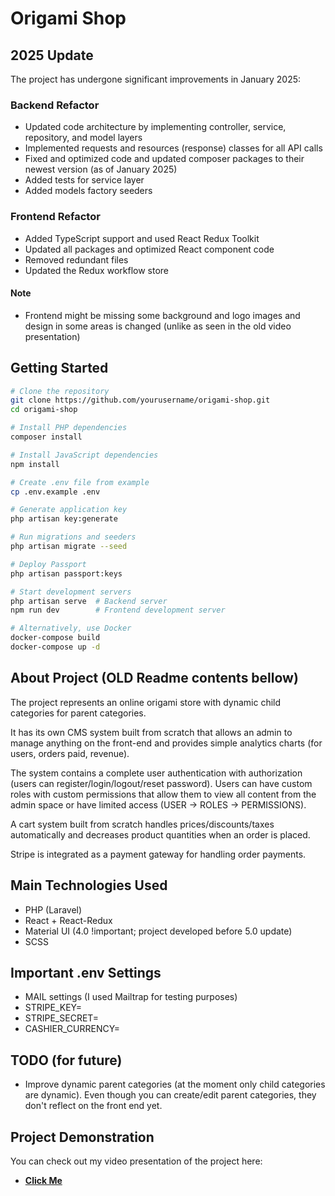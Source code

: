 <p align="center"><h1>Origami Shop</h1></p>

## 2025 Update

The project has undergone significant improvements in January 2025:

### Backend Refactor
- Updated code architecture by implementing controller, service, repository, and model layers
- Implemented requests and resources (response) classes for all API calls
- Fixed and optimized code and updated composer packages to their newest version (as of January 2025)
- Added tests for service layer
- Added models factory seeders

### Frontend Refactor
- Added TypeScript support and used React Redux Toolkit
- Updated all packages and optimized React component code
- Removed redundant files
- Updated the Redux workflow store

#### Note
- Frontend might be missing some background and logo images and design in some areas is changed (unlike as seen in the old video presentation)

## Getting Started

```bash
# Clone the repository
git clone https://github.com/yourusername/origami-shop.git
cd origami-shop

# Install PHP dependencies
composer install

# Install JavaScript dependencies
npm install

# Create .env file from example
cp .env.example .env

# Generate application key
php artisan key:generate

# Run migrations and seeders
php artisan migrate --seed

# Deploy Passport
php artisan passport:keys

# Start development servers
php artisan serve  # Backend server
npm run dev        # Frontend development server

# Alternatively, use Docker
docker-compose build
docker-compose up -d
```

## About Project (OLD Readme contents bellow)

The project represents an online origami store with dynamic child categories for parent categories.

It has its own CMS system built from scratch that allows an admin to manage anything on the front-end and provides simple analytics charts (for users, orders paid, revenue).

The system contains a complete user authentication with authorization (users can register/login/logout/reset password). Users can have custom roles with custom permissions that allow them to view all content from the admin space or have limited access (USER -> ROLES -> PERMISSIONS).

A cart system built from scratch handles prices/discounts/taxes automatically and decreases product quantities when an order is placed.

Stripe is integrated as a payment gateway for handling order payments.

## Main Technologies Used

- PHP (Laravel)
- React + React-Redux
- Material UI (4.0 !important; project developed before 5.0 update)
- SCSS

## Important .env Settings

- MAIL settings (I used Mailtrap for testing purposes)
- STRIPE_KEY=
- STRIPE_SECRET=
- CASHIER_CURRENCY=

## TODO (for future)

- Improve dynamic parent categories (at the moment only child categories are dynamic). Even though you can create/edit parent categories, they don't reflect on the front end yet.

## Project Demonstration

You can check out my video presentation of the project here:
* **[Click Me](#)**
